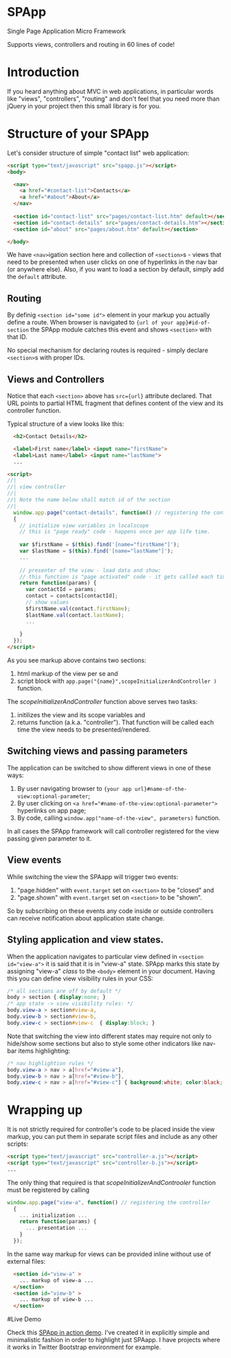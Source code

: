 SPApp
==========

Single Page Application Micro Framework

Supports views, controllers and routing in 60 lines of code!

# Introduction

If you heard anything about MVC in web applications, in particular words like "views", "controllers", "routing" and don't feel that you need more than jQuery in your project then this small library is for you.

# Structure of your SPApp 

Let's consider structure of simple "contact list" web application:

```html
<script type="text/javascript" src="spapp.js"></script>
<body>

  <nav>
    <a href="#contact-list">Contacts</a>
    <a href="#about">About</a>
  </nav>
  
  <section id="contact-list" src="pages/contact-list.htm" default></section>
  <section id="contact-details" src="pages/contact-details.htm"></section>
  <section id="about" src="pages/about.htm" default></section>

</body>
```
We have `<nav>`igation section here and collection of `<section>`s - views that need to be presented when user clicks
on one of hyperlinks in the nav bar (or anywhere else). Also, if you want to load a section by default, simply add the `default` attribute.

## Routing 
  
By definig `<section id="some id">` element in your markup you actually define a route. When browser is navigated to
`{url of your app}#id-of-section` the SPApp module catches this event and shows `<section>` with that ID. 

No special mechanism for declaring routes is required - simply declare `<section>`s with proper IDs.

## Views and Controllers

Notice that each `<section>` above has `src={url}` attribute declared. That URL points to partial HTML fragment 
that defines content of the view and its controller function. 

Typical structure of a view looks like this:

```html
  <h2>Contact Details</h2>

  <label>First name</label> <input name="firstName">
  <label>Last name</label> <input name="lastName">
  ... 

<script>
//|
//| view controller
//|
//| Note the name below shall match id of the section
//|
  window.app.page("contact-details", function() // registering the controller
  {
    // initialize view variables in localscope
    // this is "page ready" code - happens once per app life time.
    
    var $firstName = $(this).find('[name="firstName"]');
    var $lastName = $(this).find('[name="lastName"]');
    ...
    
    // presenter of the view - load data and show: 
    // this function is "page activated" code - it gets called each time the page gets presented 
    return function(params) {
      var contactId = params; 
      contact = contacts[contactId];
      // show values 
      $firstName.val(contact.firstName);
      $lastName.val(contact.lastName);
      ...
      
    }
  }); 
</script>
```

As you see markup above contains two sections: 

 1. html markup of the view per se and
 2. script block with `app.page("{name}",scopeInitializerAndController )` function.

The _scopeInitializerAndController_ function above serves two tasks: 

 1. initilizes the view and its scope variables and 
 2. returns function (a.k.a. "controller"). That function will be called each time the view needs to be presented/rendered.

 
## Switching views and passing parameters

The application can be switched to show different views in one of these ways:  

 1. By user navigating browser to `{your app url}#name-of-the-view:optional-parameter`;
 2. By user clicking on `<a href="#name-of-the-view:optional-parameter">` hyperlinks on app page;
 3. By code, calling `window.app("name-of-the-view", parameters)` function.

In all cases the SPApp framework will call controller registered for the view passing given parameter to it.

## View events

While switching the view the SPAapp will trigger two events:

 1. "page.hidden" with `event.target` set on `<section>` to be "closed" and
 2. "page.shown" with `event.target` set on `<section>` to be "shown".
  
 So by subscribing on these events any code inside or outside controllers can receive notification about application state change.

## Styling application and view states.

When the application navigates to particular view defined in `<section id="view-a">` it is said that it is in "view-a" state. SPApp marks this state by assigning "view-a" *class* to the `<body>` element in your document. Having this you can define view visibility rules in your CSS:

```css
/* all sections are off by default */
body > section { display:none; }
/* app state -> view visibility rules: */
body.view-a > section#view-a,
body.view-b > section#view-b,
body.view-c > section#view-c  { display:block; }
```
Note that switching the view into different states may require not only to hide/show some sections but also 
to style some other indicators like nav-bar items highlighting:

```css
/* nav highlightion rules */
body.view-a > nav > a[href="#view-a"],
body.view-b > nav > a[href="#view-b"],
body.view-c > nav > a[href="#view-c"] { background:white; color:black; }
```

# Wrapping up

It is not strictly required for controller's code to be placed inside the view markup, you can put them in separate script files and include as any other scripts:
```html
<script type="text/javascript" src="controller-a.js"></script>
<script type="text/javascript" src="controller-b.js"></script>
...
```
The only thing that required is that _scopeInitializerAndControoler_ function must be registered by calling
```javascript
window.app.page("view-a", function() // registering the controller
  {
    ... initialization ...
    return function(params) {
      ... presentation ...
    }
  });
```

In the same way markup for views can be provided inline without use of external files:
```html
  <section id="view-a" >
    ... markup of view-a ...
  </section>
  <section id="view-b" >
    ... markup of view-b ...
  </section>
```

#Live Demo

 Check this [SPApp in action demo](http://terrainformatica.com/widgets.js/spapp/index.htm). I've created it in explicitly simple and minimalistic fashion in order to highlight just SPAapp. I have projects where it works in Twitter Bootstrap environment for example.

